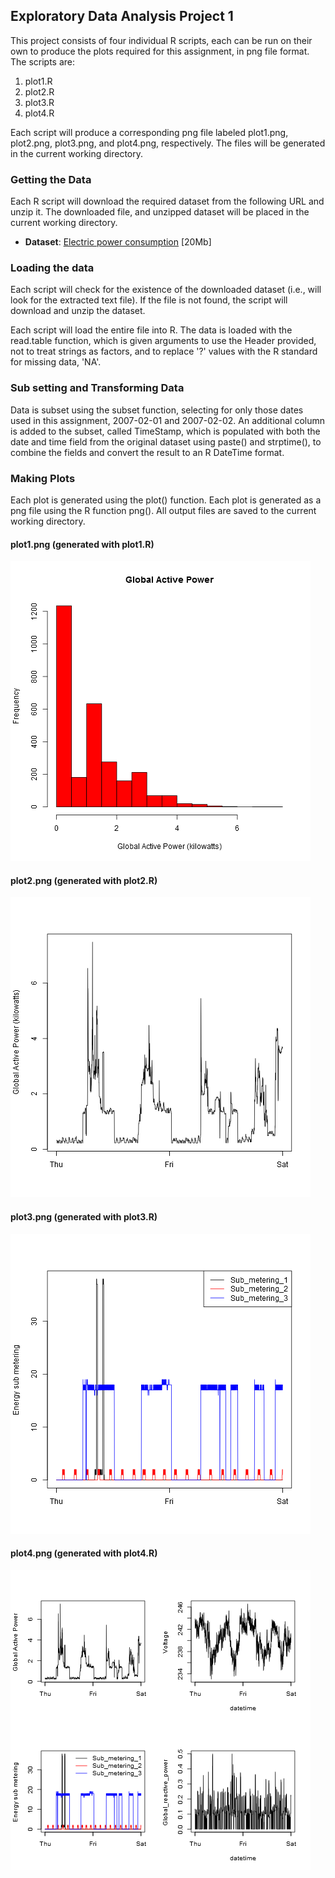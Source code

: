 ## Exploratory Data Analysis Project 1

This project consists of four individual R scripts, each can be run on their own to produce the plots required for this assignment, in png file format.
The scripts are:

<ol>
<li>plot1.R</li>
<li>plot2.R</li>
<li>plot3.R</li>
<li>plot4.R</li>
</ol>

Each script will produce a corresponding png file labeled plot1.png, plot2.png, plot3.png, and plot4.png, respectively.  The files will be generated in the current working directory.

### Getting the Data

Each R script will download the required dataset from the following URL and unzip it.  The downloaded file, and unzipped dataset will be placed in the current working directory.

* <b>Dataset</b>: <a href="https://d396qusza40orc.cloudfront.net/exdata%2Fdata%2Fhousehold_power_consumption.zip">Electric power consumption</a> [20Mb]

### Loading the data

Each script will check for the existence of the downloaded dataset (i.e., will look for the extracted text file).  If the file is not found, the script will download and unzip the dataset.

Each script will load the entire file into R. The data is loaded with the read.table function, which is given arguments to use the Header provided, not to treat strings as factors, and to replace '?' values with the R standard for missing data, 'NA'. 

### Sub setting and Transforming Data

Data is subset using the subset function, selecting for only those dates used in this assignment, 2007-02-01 and 2007-02-02.  An additional column is added to the subset, called TimeStamp, which is populated with both the date and time field from the original dataset using paste() and strptime(), to combine the fields and convert the result to an R DateTime format. 

### Making Plots

Each plot is generated using the plot() function.  Each plot is generated as a png file using the R function png().  All output files are saved to the current working directory.

#### plot1.png (generated with plot1.R)

![plot1](plot1.png) 

#### plot2.png (generated with plot2.R)

![plot2](plot2.png) 

#### plot3.png (generated with plot3.R)

![plot3](plot3.png) 

#### plot4.png (generated with plot4.R)

![plot4](plot4.png) 
